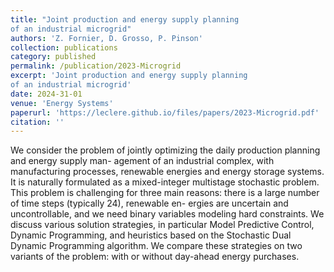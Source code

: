 ```yaml
---
title: "Joint production and energy supply planning
of an industrial microgrid"
authors: 'Z. Fornier, D. Grosso, P. Pinson'
collection: publications
category: published
permalink: /publication/2023-Microgrid
excerpt: 'Joint production and energy supply planning
of an industrial microgrid'
date: 2024-31-01
venue: 'Energy Systems'
paperurl: 'https://leclere.github.io/files/papers/2023-Microgrid.pdf'
citation: ''
---
```

We consider the problem of jointly optimizing the daily production planning and energy supply man-
agement of an industrial complex, with manufacturing processes, renewable energies and energy storage
systems. It is naturally formulated as a mixed-integer multistage stochastic problem. This problem is
challenging for three main reasons: there is a large number of time steps (typically 24), renewable en-
ergies are uncertain and uncontrollable, and we need binary variables modeling hard constraints. We
discuss various solution strategies, in particular Model Predictive Control, Dynamic Programming, and
heuristics based on the Stochastic Dual Dynamic Programming algorithm. We compare these strategies
on two variants of the problem: with or without day-ahead energy purchases.